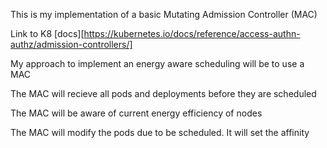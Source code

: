This is my implementation of a basic Mutating Admission Controller (MAC)

Link to K8 [docs][https://kubernetes.io/docs/reference/access-authn-authz/admission-controllers/]

My approach to implement an energy aware scheduling will be to use a MAC

The MAC will recieve all pods and deployments before they are scheduled

The MAC will be aware of current energy efficiency of nodes

The MAC will modify the pods due to be scheduled. It will set the affinity 